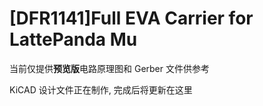 # \[DFR1141\]Full EVA Carrier for LattePanda Mu

当前仅提供**预览版**电路原理图和 Gerber 文件供参考

KiCAD 设计文件正在制作, 完成后将更新在这里
